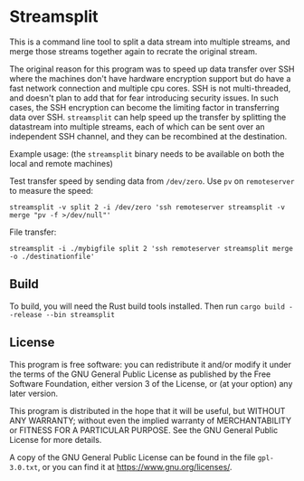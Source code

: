 Streamsplit
===========


This is a command line tool to split a data stream into multiple streams, and merge those streams together again to recrate the original stream.

The original reason for this program was to speed up data transfer over SSH where the machines don't have hardware encryption support but do have a fast network connection and multiple cpu cores. SSH is not multi-threaded, and doesn't plan to add that for fear introducing security issues. In such cases, the SSH encryption can become the limiting factor in transferring data over SSH. `streamsplit` can help speed up the transfer by splitting the datastream into multiple streams, each of which can be sent over an independent SSH channel, and they can be recombined at the destination.

Example usage: (the `streamsplit` binary needs to be available on both the local and remote machines)

Test transfer speed by sending data from `/dev/zero`. Use `pv` on `remoteserver` to measure the speed:

	streamsplit -v split 2 -i /dev/zero 'ssh remoteserver streamsplit -v merge "pv -f >/dev/null"'

File transfer:

	streamsplit -i ./mybigfile split 2 'ssh remoteserver streamsplit merge -o ./destinationfile'


Build
-----

To build, you will need the Rust build tools installed. Then run `cargo build --release --bin streamsplit`


License
-------

This program is free software: you can redistribute it and/or modify
it under the terms of the GNU General Public License as published by
the Free Software Foundation, either version 3 of the License, or
(at your option) any later version.

This program is distributed in the hope that it will be useful,
but WITHOUT ANY WARRANTY; without even the implied warranty of
MERCHANTABILITY or FITNESS FOR A PARTICULAR PURPOSE.  See the
GNU General Public License for more details.

A copy of the GNU General Public License can be found in the file
`gpl-3.0.txt`, or you can find it at https://www.gnu.org/licenses/.
